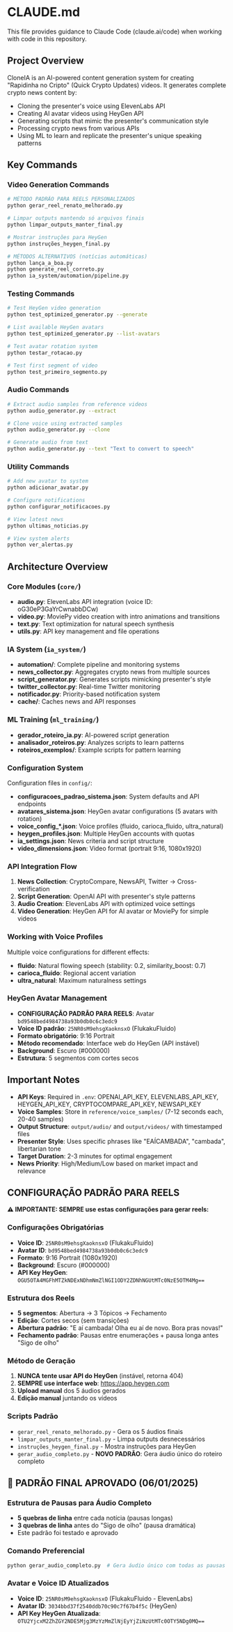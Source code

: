 # CLAUDE.md

This file provides guidance to Claude Code (claude.ai/code) when working with code in this repository.

## Project Overview

CloneIA is an AI-powered content generation system for creating "Rapidinha no Cripto" (Quick Crypto Updates) videos. It generates complete crypto news content by:
- Cloning the presenter's voice using ElevenLabs API
- Creating AI avatar videos using HeyGen API
- Generating scripts that mimic the presenter's communication style
- Processing crypto news from various APIs
- Using ML to learn and replicate the presenter's unique speaking patterns

## Key Commands

### Video Generation Commands
```bash
# MÉTODO PADRÃO PARA REELS PERSONALIZADOS
python gerar_reel_renato_melhorado.py

# Limpar outputs mantendo só arquivos finais
python limpar_outputs_manter_final.py

# Mostrar instruções para HeyGen
python instruções_heygen_final.py

# MÉTODOS ALTERNATIVOS (notícias automáticas)
python lança_a_boa.py
python generate_reel_correto.py
python ia_system/automation/pipeline.py
```

### Testing Commands
```bash
# Test HeyGen video generation
python test_optimized_generator.py --generate

# List available HeyGen avatars
python test_optimized_generator.py --list-avatars

# Test avatar rotation system
python testar_rotacao.py

# Test first segment of video
python test_primeiro_segmento.py
```

### Audio Commands
```bash
# Extract audio samples from reference videos
python audio_generator.py --extract

# Clone voice using extracted samples
python audio_generator.py --clone

# Generate audio from text
python audio_generator.py --text "Text to convert to speech"
```

### Utility Commands
```bash
# Add new avatar to system
python adicionar_avatar.py

# Configure notifications
python configurar_notificacoes.py

# View latest news
python ultimas_noticias.py

# View system alerts
python ver_alertas.py
```

## Architecture Overview

### Core Modules (`core/`)
- **audio.py**: ElevenLabs API integration (voice ID: oG30eP3GaYrCwnabbDCw)
- **video.py**: MoviePy video creation with intro animations and transitions
- **text.py**: Text optimization for natural speech synthesis
- **utils.py**: API key management and file operations

### IA System (`ia_system/`)
- **automation/**: Complete pipeline and monitoring systems
- **news_collector.py**: Aggregates crypto news from multiple sources
- **script_generator.py**: Generates scripts mimicking presenter's style
- **twitter_collector.py**: Real-time Twitter monitoring
- **notificador.py**: Priority-based notification system
- **cache/**: Caches news and API responses

### ML Training (`ml_training/`)
- **gerador_roteiro_ia.py**: AI-powered script generation
- **analisador_roteiros.py**: Analyzes scripts to learn patterns
- **roteiros_exemplos/**: Example scripts for pattern learning

### Configuration System
Configuration files in `config/`:
- **configuracoes_padrao_sistema.json**: System defaults and API endpoints
- **avatares_sistema.json**: HeyGen avatar configurations (5 avatars with rotation)
- **voice_config_*.json**: Voice profiles (fluido, carioca_fluido, ultra_natural)
- **heygen_profiles.json**: Multiple HeyGen accounts with quotas
- **ia_settings.json**: News criteria and script structure
- **video_dimensions.json**: Video format (portrait 9:16, 1080x1920)

### API Integration Flow
1. **News Collection**: CryptoCompare, NewsAPI, Twitter → Cross-verification
2. **Script Generation**: OpenAI API with presenter's style patterns
3. **Audio Creation**: ElevenLabs API with optimized voice settings
4. **Video Generation**: HeyGen API for AI avatar or MoviePy for simple videos

### Working with Voice Profiles
Multiple voice configurations for different effects:
- **fluido**: Natural flowing speech (stability: 0.2, similarity_boost: 0.7)
- **carioca_fluido**: Regional accent variation
- **ultra_natural**: Maximum naturalness settings

### HeyGen Avatar Management
- **CONFIGURAÇÃO PADRÃO PARA REELS**: Avatar `bd9548bed4984738a93b0db0c6c3edc9`
- **Voice ID padrão**: `25NR0sM9ehsgXaoknsxO` (FlukakuFluido)
- **Formato obrigatório**: 9:16 Portrait
- **Método recomendado**: Interface web do HeyGen (API instável)
- **Background**: Escuro (#000000)
- **Estrutura**: 5 segmentos com cortes secos

## Important Notes

- **API Keys**: Required in `.env`: OPENAI_API_KEY, ELEVENLABS_API_KEY, HEYGEN_API_KEY, CRYPTOCOMPARE_API_KEY, NEWSAPI_KEY
- **Voice Samples**: Store in `reference/voice_samples/` (7-12 seconds each, 20-40 samples)
- **Output Structure**: `output/audio/` and `output/videos/` with timestamped files
- **Presenter Style**: Uses specific phrases like "EAÍCAMBADA", "cambada", libertarian tone
- **Target Duration**: 2-3 minutes for optimal engagement
- **News Priority**: High/Medium/Low based on market impact and relevance

## CONFIGURAÇÃO PADRÃO PARA REELS

**⚠️ IMPORTANTE: SEMPRE use estas configurações para gerar reels:**

### Configurações Obrigatórias
- **Voice ID**: `25NR0sM9ehsgXaoknsxO` (FlukakuFluido)
- **Avatar ID**: `bd9548bed4984738a93b0db0c6c3edc9`
- **Formato**: 9:16 Portrait (1080x1920)
- **Background**: Escuro (#000000)
- **API Key HeyGen**: `OGU5OTA4MGFhMTZkNDExNDhmNmZlNGI1ODY2ZDNhNGUtMTc0NzE5OTM4Mg==`

### Estrutura dos Reels
- **5 segmentos**: Abertura → 3 Tópicos → Fechamento
- **Edição**: Cortes secos (sem transições)
- **Abertura padrão**: "E aí cambada! Olha eu aí de novo. Bora pras novas!"
- **Fechamento padrão**: Pausas entre enumerações + pausa longa antes "Sigo de olho"

### Método de Geração
1. **NUNCA tente usar API do HeyGen** (instável, retorna 404)
2. **SEMPRE use interface web**: https://app.heygen.com
3. **Upload manual** dos 5 áudios gerados
4. **Edição manual** juntando os vídeos

### Scripts Padrão
- `gerar_reel_renato_melhorado.py` - Gera os 5 áudios finais
- `limpar_outputs_manter_final.py` - Limpa outputs desnecessários  
- `instruções_heygen_final.py` - Mostra instruções para HeyGen
- `gerar_audio_completo.py` - **NOVO PADRÃO**: Gera áudio único do roteiro completo

## 🎯 PADRÃO FINAL APROVADO (06/01/2025)

### Estrutura de Pausas para Áudio Completo
- **5 quebras de linha** entre cada notícia (pausas longas)
- **3 quebras de linha** antes do "Sigo de olho" (pausa dramática)
- Este padrão foi testado e aprovado

### Comando Preferencial
```bash
python gerar_audio_completo.py  # Gera áudio único com todas as pausas corretas
```

### Avatar e Voice ID Atualizados
- **Voice ID**: `25NR0sM9ehsgXaoknsxO` (FlukakuFluido - ElevenLabs)
- **Avatar ID**: `3034bbd37f2540ddb70c90c7f67b4f5c` (HeyGen)
- **API Key HeyGen Atualizada**: `OTU2YjcxM2ZhZGY2NDE5Mjg3MzYzMmZlNjEyYjZiNzUtMTc0OTY5NDg0MQ==`